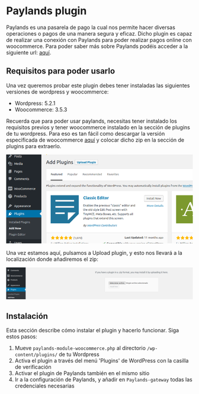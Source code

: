 # Paylands plugin
Paylands es una pasarela de pago la cual nos permite hacer diversas operaciones o pagos de una manera segura y eficaz.
Dicho plugin es capaz de realizar una conexión con Paylands para poder realizar pagos online con woocommerce.
Para poder saber más sobre Paylands podéis acceder a la siguiente url: [aquí](https://paylands.com).

## Requisitos para poder usarlo
Una vez queremos probar este plugin debes tener instaladas las siguientes versiones de wordpress y woocommerce:

- Wordpress: 5.2.1
- Woocommerce: 3.5.3

Recuerda que para poder usar paylands, necesitas tener instalado los requisitos previos y tener woocommerce instalado
en la sección de plugins de tu wordpress. Para eso es tan fácil como descargar la versión especificada de woocommerce
[aquí](https://wordpress.org/plugins/woocommerce/advanced/#plugin-download-history-stats) y colocar dicho zip en la sección
de plugins para extraerlo.

![sección de Plugins 1](resources/fase1.png)

Una vez estamos aquí, pulsamos a Upload plugin, y esto nos llevará a la localización donde añadiremos el zip:

![sección de Plugins 1](resources/fase2.png)

## Instalación
Esta sección describe cómo instalar el plugin y hacerlo funcionar. Siga estos pasos:

1. Mueve `paylands-module-woocommerce.php` al directorio `/wp-content/plugins/` de tu Wordpress
2. Activa el plugin a través del menú 'Plugins' de WordPress con la casilla de verificación
3. Activar el plugin de Paylands también en el mismo sitio
4. Ir a la configuración de Paylands, y añadir en `Paylands-gateway` todas las credenciales necesarias




